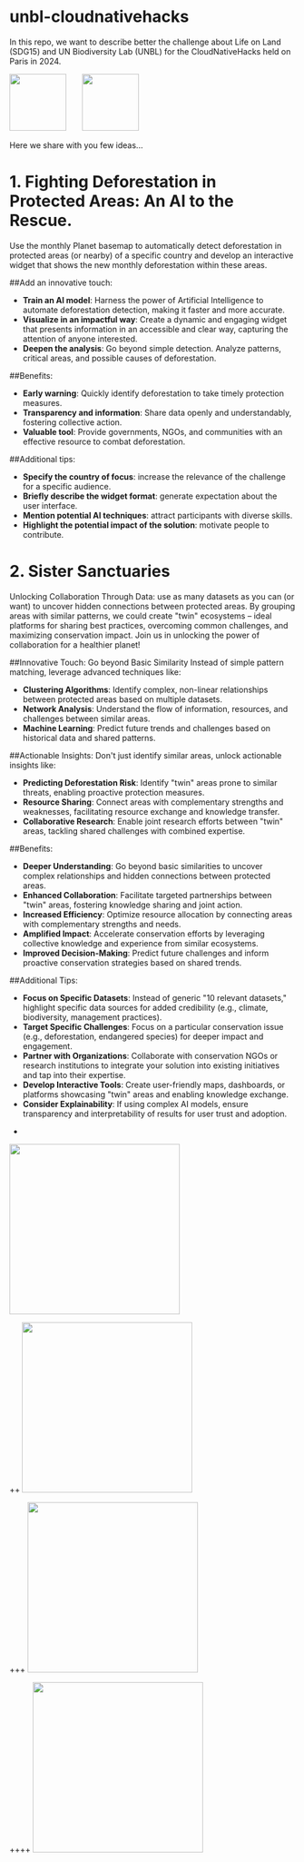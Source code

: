 # unbl-cloudnativehacks

In this repo, we want to describe better the challenge about Life on Land (SDG15) and UN Biodiversity Lab (UNBL) for the CloudNativeHacks held on Paris in 2024.

<img src="https://github.com/unepwcmc/unbl-cloudnativehacks/assets/141819111/6b95c033-91a0-49d3-b02a-d06086cd875e" height="100">&nbsp;&nbsp;&nbsp;&nbsp;&nbsp;&nbsp;&nbsp;<img src="https://github.com/unepwcmc/unbl-cloudnativehacks/assets/141819111/add289e3-e448-488d-a21e-6550e23fc489" height="100">

Here we share with you few ideas...

# 1. Fighting Deforestation in Protected Areas: An AI to the Rescue.

Use the monthly Planet basemap to automatically detect deforestation in protected areas (or nearby) of a specific country and develop an interactive widget that shows the new monthly deforestation within these areas.

##Add an innovative touch:
- **Train an AI model**: Harness the power of Artificial Intelligence to automate deforestation detection, making it faster and more accurate.
- **Visualize in an impactful way**: Create a dynamic and engaging widget that presents information in an accessible and clear way, capturing the attention of anyone interested.
- **Deepen the analysis**: Go beyond simple detection. Analyze patterns, critical areas, and possible causes of deforestation.

##Benefits:
- **Early warning**: Quickly identify deforestation to take timely protection measures.
- **Transparency and information**: Share data openly and understandably, fostering collective action.
- **Valuable tool**: Provide governments, NGOs, and communities with an effective resource to combat deforestation.

##Additional tips:
- **Specify the country of focus**: increase the relevance of the challenge for a specific audience.
- **Briefly describe the widget format**: generate expectation about the user interface.
- **Mention potential AI techniques**: attract participants with diverse skills.
- **Highlight the potential impact of the solution**: motivate people to contribute.

# 2. Sister Sanctuaries

Unlocking Collaboration Through Data: use as many datasets as you can (or want) to uncover hidden connections between protected areas. By grouping areas with similar patterns, we could create "twin" ecosystems – ideal platforms for sharing best practices, overcoming common challenges, and maximizing conservation impact. Join us in unlocking the power of collaboration for a healthier planet!

##Innovative Touch: Go beyond Basic Similarity Instead of simple pattern matching, leverage advanced techniques like:
- **Clustering Algorithms**: Identify complex, non-linear relationships between protected areas based on multiple datasets.
- **Network Analysis**: Understand the flow of information, resources, and challenges between similar areas.
- **Machine Learning**: Predict future trends and challenges based on historical data and shared patterns.

##Actionable Insights: Don't just identify similar areas, unlock actionable insights like:
- **Predicting Deforestation Risk**: Identify "twin" areas prone to similar threats, enabling proactive protection measures.
- **Resource Sharing**: Connect areas with complementary strengths and weaknesses, facilitating resource exchange and knowledge transfer.
- **Collaborative Research**: Enable joint research efforts between "twin" areas, tackling shared challenges with combined expertise.

##Benefits:
- **Deeper Understanding**: Go beyond basic similarities to uncover complex relationships and hidden connections between protected areas.
- **Enhanced Collaboration**: Facilitate targeted partnerships between "twin" areas, fostering knowledge sharing and joint action.
- **Increased Efficiency**: Optimize resource allocation by connecting areas with complementary strengths and needs.
- **Amplified Impact**: Accelerate conservation efforts by leveraging collective knowledge and experience from similar ecosystems.
- **Improved Decision-Making**: Predict future challenges and inform proactive conservation strategies based on shared trends.

##Additional Tips:
- **Focus on Specific Datasets**: Instead of generic "10 relevant datasets," highlight specific data sources for added credibility (e.g., climate, biodiversity, management practices).
- **Target Specific Challenges**: Focus on a particular conservation issue (e.g., deforestation, endangered species) for deeper impact and engagement.
- **Partner with Organizations**: Collaborate with conservation NGOs or research institutions to integrate your solution into existing initiatives and tap into their expertise.
- **Develop Interactive Tools**: Create user-friendly maps, dashboards, or platforms showcasing "twin" areas and enabling knowledge exchange.
- **Consider Explainability**: If using complex AI models, ensure transparency and interpretability of results for user trust and adoption.

+
<img src="https://github.com/unepwcmc/unbl-cloudnativehacks/assets/141819111/41b3885c-c08f-4471-9553-9adcf2a59325" height="300">

++
<img src="https://github.com/unepwcmc/unbl-cloudnativehacks/assets/141819111/ffb60b66-fecc-48e8-94fa-3970df1087b1" height="300">

+++
<img src="https://github.com/unepwcmc/unbl-cloudnativehacks/assets/141819111/db2041aa-b732-45a9-8b7c-8233bb36dd26" height="300">

++++
<img src="https://github.com/unepwcmc/unbl-cloudnativehacks/assets/141819111/3afc9301-a2a9-491e-ab96-3f263fbca599" height="300">




